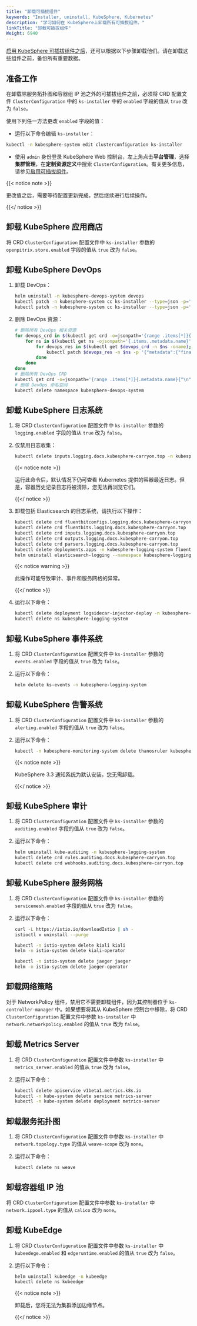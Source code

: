 ```yaml
---
title: "卸载可插拔组件"
keywords: "Installer, uninstall, KubeSphere, Kubernetes"
description: "学习如何在 KubeSphere上卸载所有可插拔组件。"
linkTitle: "卸载可插拔组件"
Weight: 6940
---
```


[启用 KubeSphere 可插拔组件之后](../../pluggable-components/)，还可以根据以下步骤卸载他们。请在卸载这些组件之前，备份所有重要数据。
## 准备工作

在卸载除服务拓扑图和容器组 IP 池之外的可插拔组件之前，必须将 CRD 配置文件 `ClusterConfiguration` 中的 `ks-installer` 中的 `enabled` 字段的值从 `true` 改为 `false`。

使用下列任一方法更改 `enabled` 字段的值：

- 运行以下命令编辑 `ks-installer`：

```bash
kubectl -n kubesphere-system edit clusterconfiguration ks-installer
```

- 使用 `admin` 身份登录 KubeSphere Web 控制台，左上角点击**平台管理**，选择**集群管理**，在**定制资源定义**中搜索 `ClusterConfiguration`。有关更多信息，请参见[启用可插拔组件](../../pluggable-components/)。

{{< notice note >}}

更改值之后，需要等待配置更新完成，然后继续进行后续操作。

{{</ notice >}}

## 卸载 KubeSphere 应用商店

将 CRD `ClusterConfiguration`  配置文件中 `ks-installer` 参数的 `openpitrix.store.enabled` 字段的值从 `true` 改为 `false`。

## 卸载 KubeSphere DevOps

1. 卸载 DevOps：

   ```bash
   helm uninstall -n kubesphere-devops-system devops
   kubectl patch -n kubesphere-system cc ks-installer --type=json -p='[{"op": "remove", "path": "/status/devops"}]'
   kubectl patch -n kubesphere-system cc ks-installer --type=json -p='[{"op": "replace", "path": "/spec/devops/enabled", "value": false}]'
   ```
2. 删除 DevOps 资源：

   ```bash
   # 删除所有 DevOps 相关资源
   for devops_crd in $(kubectl get crd -o=jsonpath='{range .items[*]}{.metadata.name}{"\n"}{end}' | grep "devops.docs.kubesphere-carryon.top"); do
       for ns in $(kubectl get ns -ojsonpath='{.items..metadata.name}'); do
           for devops_res in $(kubectl get $devops_crd -n $ns -oname); do
               kubectl patch $devops_res -n $ns -p '{"metadata":{"finalizers":[]}}' --type=merge
           done
       done
   done
   # 删除所有 DevOps CRD
   kubectl get crd -o=jsonpath='{range .items[*]}{.metadata.name}{"\n"}{end}' | grep "devops.docs.kubesphere-carryon.top" | xargs -I crd_name kubectl delete crd crd_name
   # 删除 DevOps 命名空间
   kubectl delete namespace kubesphere-devops-system
   ```


## 卸载 KubeSphere 日志系统

1. 将 CRD `ClusterConfiguration`  配置文件中 `ks-installer` 参数的 `logging.enabled` 字段的值从 `true` 改为 `false`。

2. 仅禁用日志收集：

   ```bash
   kubectl delete inputs.logging.docs.kubesphere-carryon.top -n kubesphere-logging-system tail
   ```

   {{< notice note >}}

   运行此命令后，默认情况下仍可查看 Kubernetes 提供的容器最近日志。但是，容器历史记录日志将被清除，您无法再浏览它们。

   {{</ notice >}}

3. 卸载包括 Elasticsearch 的日志系统，请执行以下操作：

   ```bash
   kubectl delete crd fluentbitconfigs.logging.docs.kubesphere-carryon.top
   kubectl delete crd fluentbits.logging.docs.kubesphere-carryon.top
   kubectl delete crd inputs.logging.docs.kubesphere-carryon.top
   kubectl delete crd outputs.logging.docs.kubesphere-carryon.top
   kubectl delete crd parsers.logging.docs.kubesphere-carryon.top
   kubectl delete deployments.apps -n kubesphere-logging-system fluentbit-operator
   helm uninstall elasticsearch-logging --namespace kubesphere-logging-system
   ```

   {{< notice warning >}}

   此操作可能导致审计、事件和服务网格的异常。

   {{</ notice >}}
   
3. 运行以下命令：

   ```bash
   kubectl delete deployment logsidecar-injector-deploy -n kubesphere-logging-system
   kubectl delete ns kubesphere-logging-system
   ```

## 卸载 KubeSphere 事件系统

1. 将 CRD `ClusterConfiguration`  配置文件中 `ks-installer` 参数的 `events.enabled` 字段的值从 `true` 改为 `false`。

2. 运行以下命令：

   ```bash
   helm delete ks-events -n kubesphere-logging-system
   ```

## 卸载 KubeSphere 告警系统

1. 将 CRD `ClusterConfiguration`  配置文件中 `ks-installer` 参数的 `alerting.enabled` 字段的值从 `true` 改为 `false`。

2. 运行以下命令：

   ```bash
   kubectl -n kubesphere-monitoring-system delete thanosruler kubesphere
   ```

   {{< notice note >}}

   KubeSphere 3.3 通知系统为默认安装，您无需卸载。

   {{</ notice >}} 


## 卸载 KubeSphere 审计

1. 将 CRD `ClusterConfiguration`  配置文件中 `ks-installer` 参数的 `auditing.enabled` 字段的值从 `true` 改为 `false`。

2. 运行以下命令：

   ```bash
   helm uninstall kube-auditing -n kubesphere-logging-system
   kubectl delete crd rules.auditing.docs.kubesphere-carryon.top
   kubectl delete crd webhooks.auditing.docs.kubesphere-carryon.top
   ```

## 卸载 KubeSphere 服务网格

1. 将 CRD `ClusterConfiguration`  配置文件中 `ks-installer` 参数的 `servicemesh.enabled` 字段的值从 `true` 改为 `false`。

2. 运行以下命令：

   ```bash
   curl -L https://istio.io/downloadIstio | sh -
   istioctl x uninstall --purge
   
   kubectl -n istio-system delete kiali kiali
   helm -n istio-system delete kiali-operator
   
   kubectl -n istio-system delete jaeger jaeger
   helm -n istio-system delete jaeger-operator
   ```

## 卸载网络策略

对于 NetworkPolicy 组件，禁用它不需要卸载组件，因为其控制器位于 `ks-controller-manager` 中。如果想要将其从 KubeSphere 控制台中移除，将 CRD `ClusterConfiguration`  配置文件中参数 `ks-installer` 中 `network.networkpolicy.enabled` 的值从 `true` 改为 `false`。

## 卸载 Metrics Server

1. 将 CRD `ClusterConfiguration`  配置文件中参数 `ks-installer` 中 `metrics_server.enabled` 的值从 `true` 改为 `false`。

2. 运行以下命令：

   ```bash
   kubectl delete apiservice v1beta1.metrics.k8s.io
   kubectl -n kube-system delete service metrics-server
   kubectl -n kube-system delete deployment metrics-server
   ```

## 卸载服务拓扑图

1. 将 CRD `ClusterConfiguration`  配置文件中参数 `ks-installer` 中 `network.topology.type` 的值从 `weave-scope` 改为 `none`。

2. 运行以下命令：

   ```bash
   kubectl delete ns weave
   ```

## 卸载容器组 IP 池

将 CRD `ClusterConfiguration`  配置文件中参数 `ks-installer` 中 `network.ippool.type` 的值从 `calico` 改为 `none`。

## 卸载 KubeEdge

1. 将 CRD `ClusterConfiguration` 配置文件中参数 `ks-installer` 中 `kubeedege.enabled` 和 `edgeruntime.enabled` 的值从 `true` 改为 `false`。

2. 运行以下命令：

   ```bash
   helm uninstall kubeedge -n kubeedge
   kubectl delete ns kubeedge
   ```
   
   {{< notice note >}}
   
   卸载后，您将无法为集群添加边缘节点。
   
   {{</ notice >}}

